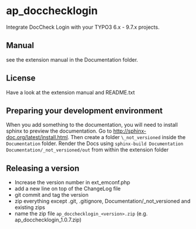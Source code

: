 ap_docchecklogin
================

Integrate DocCheck Login with your TYPO3 6.x - 9.7.x projects.


## Manual
see the extension manual in the Documentation folder.

## License
Have a look at the extension manual and README.txt

## Preparing your development environment
When you add something to the documentation, you will need to install sphinx to preview the documentation. Go to http://sphinx-doc.org/latest/install.html. 
Then create a folder `\_not_versioned` inside the `Documentation` folder. Render the Docs using `sphinx-build Documentation Documentation/_not_versioned/out` from within the extension folder

## Releasing a version
* Increase the version number in ext_emconf.php
* add a new line on top of the ChangeLog file
* git commit and tag the version
* zip everything except .git, .gitignore, Documentation/\_not_versioned and existing zips
* name the zip file `ap_docchecklogin_<version>.zip`
    (e.g. ap_docchecklogin_1.0.7.zip)
